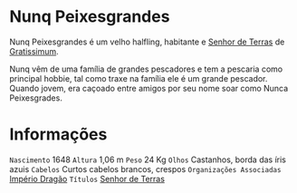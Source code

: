 <!-- TITLE: Nunq Peixesgrandes -->
<!-- SUBTITLE: Visão geral sobre Nunq Peixesgrandes -->

# Nunq Peixesgrandes
Nunq Peixesgrandes é um velho halfling, habitante e [Senhor de Terras](http://localhost/rankings-e-titulos/senhor-de-terras#senhor-de-terras) de [Gratissimum](http://localhost/lugares/plano-material/drafeon/noroeste-de-drafeon/gratissimum#gratissimum).

Nunq vêm de uma família de grandes pescadores e tem a pescaria como principal hobbie, tal como traxe na família ele é um grande pescador. Quando jovem, era caçoado entre amigos por seu nome soar como Nunca Peixesgrades.

# Informações
`Nascimento` 1648
`Altura` 1,06 m
`Peso` 24 Kg
`Olhos` Castanhos, borda das íris azuis
`Cabelos` Curtos cabelos brancos, crespos
`Organizações Associadas` [Império Dragão](http://localhost/faccoes/nacoes/imperio-dragao#imperio-dragao)
`Títulos` [Senhor de Terras](http://localhost/rankings-e-titulos/senhor-de-terras#senhor-de-terras)
